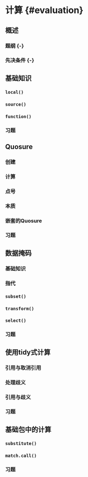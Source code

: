 # 计算 {#evaluation}

## 概述

### 题纲 {-}

### 先决条件 {-}

## 基础知识

### `local()`

### `source()`

### `function()`

### 习题

## Quosure

### 创建

### 计算

### 点号

### 本质

### 嵌套的Quosure

### 习题

## 数据掩码

### 基础知识

### 指代

### `subset()`

### `transform()`

### `select()`

### 习题

## 使用tidy式计算

### 引用与取消引用

### 处理歧义

### 引用与歧义

### 习题

## 基础包中的计算

### `substitute()`

### `match.call()`

### 习题
